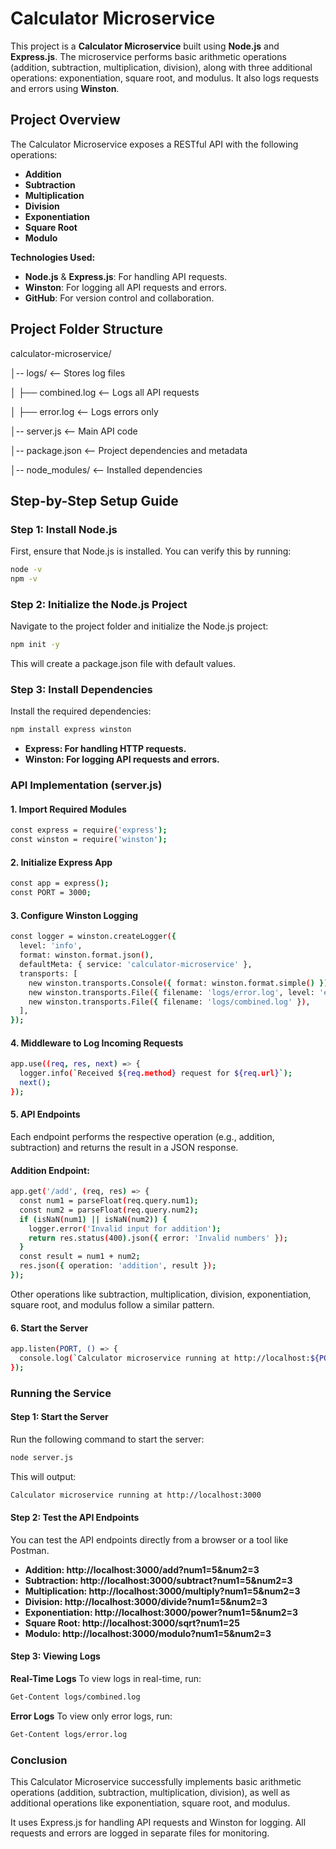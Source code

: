 # Calculator Microservice

This project is a **Calculator Microservice** built using **Node.js** and **Express.js**. The microservice performs basic arithmetic operations (addition, subtraction, multiplication, division), along with three additional operations: exponentiation, square root, and modulus. It also logs requests and errors using **Winston**.

## Project Overview

The Calculator Microservice exposes a RESTful API with the following operations:

- **Addition**
- **Subtraction**
- **Multiplication**
- **Division**
- **Exponentiation**
- **Square Root**
- **Modulo**

**Technologies Used:**

- **Node.js** & **Express.js**: For handling API requests.
- **Winston**: For logging all API requests and errors.
- **GitHub**: For version control and collaboration.

## Project Folder Structure
calculator-microservice/

│-- logs/ <-- Stores log files

│ ├── combined.log <-- Logs all API requests

│ ├── error.log <-- Logs errors only

│-- server.js <-- Main API code

│-- package.json <-- Project dependencies and metadata

│-- node_modules/ <-- Installed dependencies

## Step-by-Step Setup Guide

### Step 1: Install Node.js

First, ensure that Node.js is installed. You can verify this by running:

```bash
node -v
npm -v
```

### Step 2: Initialize the Node.js Project

Navigate to the project folder and initialize the Node.js project:

```bash
npm init -y
```
This will create a package.json file with default values.

### Step 3: Install Dependencies

Install the required dependencies:

```bash
npm install express winston
```
- **Express: For handling HTTP requests.**
- **Winston: For logging API requests and errors.**

### API Implementation (server.js)
#### 1. Import Required Modules
```bash
const express = require('express');
const winston = require('winston');
```
#### 2. Initialize Express App
```bash
const app = express();
const PORT = 3000;
```
#### 3. Configure Winston Logging
```bash
const logger = winston.createLogger({
  level: 'info',
  format: winston.format.json(),
  defaultMeta: { service: 'calculator-microservice' },
  transports: [
    new winston.transports.Console({ format: winston.format.simple() }),
    new winston.transports.File({ filename: 'logs/error.log', level: 'error' }),
    new winston.transports.File({ filename: 'logs/combined.log' }),
  ],
});
```
#### 4. Middleware to Log Incoming Requests
```bash
app.use((req, res, next) => {
  logger.info(`Received ${req.method} request for ${req.url}`);
  next();
});
```
#### 5. API Endpoints
Each endpoint performs the respective operation (e.g., addition, subtraction) and returns the result in a JSON response.
#### Addition Endpoint:
```bash
app.get('/add', (req, res) => {
  const num1 = parseFloat(req.query.num1);
  const num2 = parseFloat(req.query.num2);
  if (isNaN(num1) || isNaN(num2)) {
    logger.error('Invalid input for addition');
    return res.status(400).json({ error: 'Invalid numbers' });
  }
  const result = num1 + num2;
  res.json({ operation: 'addition', result });
});
```
Other operations like subtraction, multiplication, division, exponentiation, square root, and modulus follow a similar pattern.
#### 6. Start the Server
```bash
app.listen(PORT, () => {
  console.log(`Calculator microservice running at http://localhost:${PORT}`);
});
```

### Running the Service
#### Step 1: Start the Server
Run the following command to start the server:
```bash
node server.js
```
This will output:
```bash
Calculator microservice running at http://localhost:3000
```
#### Step 2: Test the API Endpoints
You can test the API endpoints directly from a browser or a tool like Postman.
- **Addition: http://localhost:3000/add?num1=5&num2=3**
- **Subtraction: http://localhost:3000/subtract?num1=5&num2=3**
- **Multiplication: http://localhost:3000/multiply?num1=5&num2=3**
- **Division: http://localhost:3000/divide?num1=5&num2=3**
- **Exponentiation: http://localhost:3000/power?num1=5&num2=3**
- **Square Root: http://localhost:3000/sqrt?num1=25**
- **Modulo: http://localhost:3000/modulo?num1=5&num2=3**
#### Step 3: Viewing Logs
**Real-Time Logs**
To view logs in real-time, run:
```bash
Get-Content logs/combined.log
```
**Error Logs**
To view only error logs, run:
```bash
Get-Content logs/error.log
```

### Conclusion
This Calculator Microservice successfully implements basic arithmetic operations (addition, subtraction, multiplication, division), as well as additional operations like exponentiation, square root, and modulus.

It uses Express.js for handling API requests and Winston for logging. All requests and errors are logged in separate files for monitoring.

